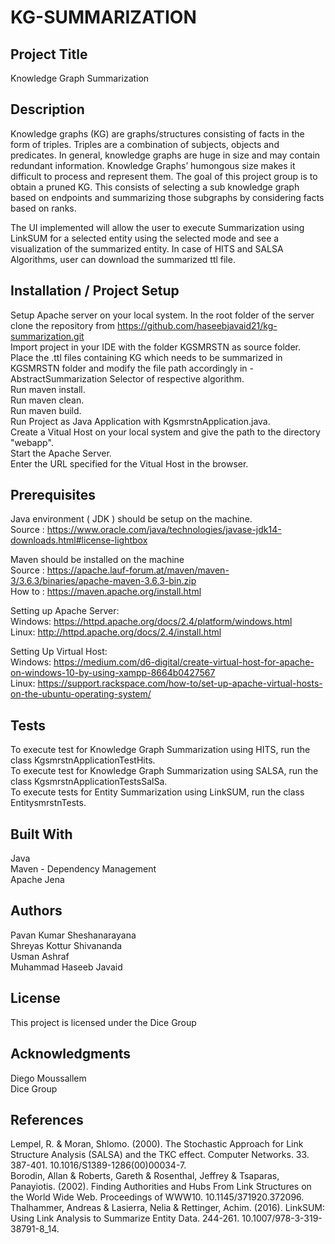 # KG-SUMMARIZATION

## Project Title
Knowledge Graph Summarization

## Description
Knowledge graphs (KG) are graphs/structures consisting of facts in the form of triples. Triples are a combination of subjects, objects and predicates. In general, knowledge graphs are huge in size and may contain redundant information. Knowledge Graphs’ humongous size makes it difficult to process and represent them. The goal of this project group is to obtain a pruned KG. This consists of selecting a sub knowledge graph based on endpoints and summarizing those subgraphs by considering facts based on ranks.

The UI implemented will allow the user to execute Summarization using LinkSUM for a selected entity using the selected mode and see a visualization of the summarized entity. In case of HITS and SALSA Algorithms, user can download the summarized ttl file.


## Installation / Project Setup
Setup Apache server on your local system.
In the root folder of the server clone the repository from https://github.com/haseebjavaid21/kg-summarization.git  
Import project in your IDE with the folder KGSMRSTN as source folder.  
Place the .ttl files containing KG which needs to be summarized in KGSMRSTN folder and modify the file path accordingly in - AbstractSummarization Selector of respective algorithm.  
Run maven install.  
Run maven clean.  
Run maven build.  
Run Project as Java Application with KgsmrstnApplication.java.  
Create a Vitual Host on your local system and give the path to the directory "webapp".  
Start the Apache Server.  
Enter the URL specified for the Vitual Host in the browser.  

## Prerequisites
Java environment ( JDK ) should be setup on the machine.  
Source : https://www.oracle.com/java/technologies/javase-jdk14-downloads.html#license-lightbox  

Maven should be installed on the machine  
Source : https://apache.lauf-forum.at/maven/maven-3/3.6.3/binaries/apache-maven-3.6.3-bin.zip  
How to : https://maven.apache.org/install.html  

Setting up Apache Server:  
Windows: https://httpd.apache.org/docs/2.4/platform/windows.html  
Linux: http://httpd.apache.org/docs/2.4/install.html  

Setting Up Virtual Host:  
Windows: https://medium.com/d6-digital/create-virtual-host-for-apache-on-windows-10-by-using-xampp-8664b0427567  
Linux: https://support.rackspace.com/how-to/set-up-apache-virtual-hosts-on-the-ubuntu-operating-system/  

## Tests
To execute test for Knowledge Graph Summarization using HITS, run the class KgsmrstnApplicationTestHits.  
To execute test for Knowledge Graph Summarization using SALSA, run the class KgsmrstnApplicationTestsSalSa.  
To execute tests for Entity Summarization using LinkSUM, run the class EntitysmrstnTests.  

## Built With
Java  
Maven - Dependency Management  
Apache Jena  

## Authors
Pavan Kumar Sheshanarayana\
Shreyas Kottur Shivananda  
Usman Ashraf  
Muhammad Haseeb Javaid  


## License
This project is licensed under the Dice Group  

## Acknowledgments
Diego Moussallem  
Dice Group  

## References
Lempel, R. & Moran, Shlomo. (2000). The Stochastic Approach for Link Structure Analysis (SALSA) and the TKC effect. Computer Networks. 33. 387-401. 10.1016/S1389-1286(00)00034-7.   
Borodin, Allan & Roberts, Gareth & Rosenthal, Jeffrey & Tsaparas, Panayiotis. (2002). Finding Authorities and Hubs From Link Structures on the World Wide Web. Proceedings of WWW10. 10.1145/371920.372096.  
Thalhammer, Andreas & Lasierra, Nelia & Rettinger, Achim. (2016). LinkSUM: Using Link Analysis to Summarize Entity Data. 244-261. 10.1007/978-3-319-38791-8_14.  
